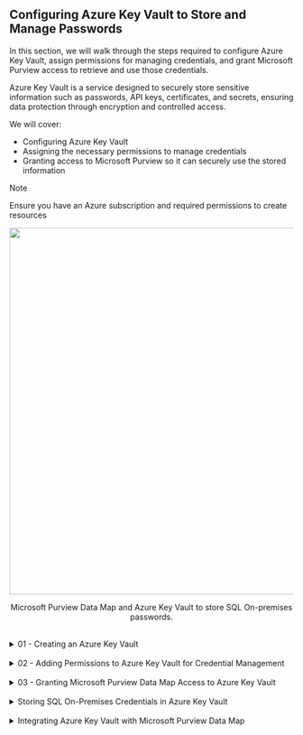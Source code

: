 ## Configuring Azure Key Vault to Store and Manage Passwords

In this section, we will walk through the steps required to configure Azure Key Vault, assign permissions for managing credentials, and grant Microsoft Purview access to retrieve and use those credentials.

Azure Key Vault is a service designed to securely store sensitive information such as passwords, API keys, certificates, and secrets, ensuring data protection through encryption and controlled access.

We will cover:

- Configuring Azure Key Vault
- Assigning the necessary permissions to manage credentials
- Granting access to Microsoft Purview so it can securely use the stored information

>[!NOTE]
> Ensure you have an Azure subscription and required permissions to create resources

<p align="center">
<img src="https://github.com/user-attachments/assets/496be512-c9f1-4f29-8175-6ced5ef86357" width="650"></p>
<p align="center">Microsoft Purview Data Map and Azure Key Vault to store SQL On-premises passwords.</p>

<br>

<details>
<summary>01 - Creating an Azure Key Vault</summary>
<br>

In general the steps are:
1. Go to the Azure Portal.
2. Search for Key Vaults and click Create.
3. Fill in the necessary details:
   - Subscription: Select your subscription.
   - Resource Group: Choose an existing one or create a new one.
   - Key Vault Name: Provide a unique name.
   - Region: Select your region.
4. Click Review + Create, and after validation, click Create.

You can see the images below to drive to you through the process. 

<p align="center">
<img src="https://github.com/user-attachments/assets/8e61d13a-742f-4d92-94e4-37fde8c5bba7" width="650"></p>
<p align="center">Azure Portal.</p>
<br>

<p align="center">
<img src="https://github.com/user-attachments/assets/fc41c77a-149f-490a-b62c-5d8ea33425c5" width="650"></p>
<p align="center">Search for Key Vaults.</p>
<br>

<p align="center">
<img src="https://github.com/user-attachments/assets/7b3739b2-02ae-44f3-befa-074edcb224fa" width="650"></p>
<p align="center">Create a new Key vault.</p>
<br>


<p align="center">
<img src="https://github.com/user-attachments/assets/7bb432a3-db90-4630-b977-769509b3dbad" width="650"></p>
<p align="center">Fill in the necessary details.</p>
<br>

<p align="center">
<img src="https://github.com/user-attachments/assets/6af97abb-eb6d-4d65-846c-f7aecd26a23d" width="650"></p>
<p align="center">Access configuration.</p>
<br>

<p align="center">
<img src="https://github.com/user-attachments/assets/ff67f99a-a2dd-4b91-92e8-cf8b61fbb33a" width="650"></p>
<p align="center">Network configuration.</p>
<br>

<p align="center">
<img src="https://github.com/user-attachments/assets/61ba0767-d879-4789-9650-1d59f81559b9" width="650"></p>
<p align="center">Review and Create.</p>
<br>

<p align="center">
<img src="https://github.com/user-attachments/assets/27f44682-e57d-41cf-8c15-c15db26cc844" width="650"></p>
<p align="center">Deployment progress.</p>
<br>

<p align="center">
<img src="https://github.com/user-attachments/assets/01d955e7-b370-4fcc-8c0f-90fab8fb0dda" width="650"></p>
<p align="center">Deployment completed.</p>
<br>

<p align="center">
<img src="https://github.com/user-attachments/assets/a6570a1e-e761-4ed8-8120-96d954e98685" width="650"></p>
<p align="center">Key Vault main interface.</p>
<br>

</details>

<br>

<details>
<summary>02 - Adding Permissions to Azure Key Vault for Credential Management</summary>
<br>

In this step, we will assign the **Key Vault Administrator** role to your account, which is necessary for securely storing SQL Server on-premises credentials in Azure Key Vault. To do this, follow these steps:
1. In the **Key Vault console**, navigate to **Access control (IAM)**.
2. Click **+ Add** and select **Add role assignment**.
3. Choose **Key Vault Administrator**, then click **Next**.
4. Click **+ Select memebers**.
5. In the right-hand menu, search for your account and select it to assign the administrator role.
6. Finally, press **Review + assign** twice to complete the process.
   
<br>
   
<p align="center">
<img src="https://github.com/user-attachments/assets/c342f048-88d9-4e5b-8c42-4ba07154d9e6" width="650"></p>
<p align="center">Key Vault Access control (IAM) menu.</p>
<br>

<p align="center">
<img src="https://github.com/user-attachments/assets/6520a378-d8b6-4547-855b-801b61f2c7bb" width="650"></p>
<p align="center">Key Vault, Add role assignment (Key Vault Admimnistrator).</p>
<br>

<p align="center">
<img src="https://github.com/user-attachments/assets/06a5bc8f-9ea3-4e15-a57d-b0e4d117c11d" width="650"></p>
<p align="center">Key Vault, Select members to assign role.</p>
<br>

<p align="center">
<img src="https://github.com/user-attachments/assets/0f48afb6-4fb7-4ae0-9982-5911b2f48a71" width="650"></p>
<p align="center">Key Vault, Search for the users.</p>
<br>

<p align="center">
<img src="https://github.com/user-attachments/assets/d0525a29-c52c-40cd-a26c-e2d9908d3aa3" width="650"></p>
<p align="center">Key Vault, Review and assign.</p>
<br>

<p align="center">
<img src="https://github.com/user-attachments/assets/ac3f3895-4e71-46c1-b6b4-cf501718fb97" width="650"></p>
<p align="center">Key Vault, Assign summary.</p>
<br>

</details>

<br>

<details>
<summary>03 - Granting Microsoft Purview Data Map Access to Azure Key Vault</summary>
<br>

In this step, we will assign the **Key Vault Secrets User** role to your account. This role is required to allow Microsoft Purview Data Map to access and retrieve credentials stored in Azure Key Vault. To do this, follow these steps
1. In the **Key Vault console**, navigate to **Access control (IAM)**.
2. Click **+ Add** and select **Add role assignment**.
3. Choose **Key Vault Secrets User**, then click **Next**.
4. Click **+ Select memebers**.
5. In the right-hand menu, search for the Microsoft Purview Account created during [Step 01](01%20-%20MicrosoftPurviewAccount.md) and select it to assign the administrator role.
6. Finally, press **Review + assign** twice to complete the process.

![image](https://github.com/user-attachments/assets/d0a243bf-98e6-4b3f-841e-ba705d47e4de)

![image](https://github.com/user-attachments/assets/42eb76fb-3362-4f4b-a261-82cb007265d9)

![image](https://github.com/user-attachments/assets/5300f4f8-0916-440a-887f-e3e8b1f6c504)

![image](https://github.com/user-attachments/assets/a9b8ab88-7ed1-4daf-bda1-33c8c8140e26)

![image](https://github.com/user-attachments/assets/4ae4e801-f95d-4d31-8551-52748061f750)

![image](https://github.com/user-attachments/assets/f3d4a3e9-d540-467f-9cec-65a6d5be6a9f)

</details>

<br>

<details>
<summary>Storing SQL On-Premises Credentials in Azure Key Vault</summary>

![image](https://github.com/user-attachments/assets/6dfee81b-b4f6-48a2-aa5f-aa999d70b696)

![image](https://github.com/user-attachments/assets/4cc42366-086d-4b95-85f1-0db204a9b4c8)

![image](https://github.com/user-attachments/assets/f76021d6-2e4d-4e83-a8a0-46e36af131bf)

![image](https://github.com/user-attachments/assets/bdc83629-44c9-4bcd-a047-212f18a4bd7a)

![image](https://github.com/user-attachments/assets/e1c1f140-63d2-4c2b-91b9-2a27698a8f2c)

</details>

<br>

<details>
<summary>Integrating Azure Key Vault with Microsoft Purview Data Map</summary>

![image](https://github.com/user-attachments/assets/8476e0d6-f4c3-4cfe-8aab-3a6701687444)

![image](https://github.com/user-attachments/assets/34e684b6-bbc0-4c21-9632-102fbf03c8b4)

![image](https://github.com/user-attachments/assets/f9598588-f71c-4d86-a98f-a568609de7a4)

![image](https://github.com/user-attachments/assets/ec80dad1-04bf-4176-b8d1-21a8e9eba8b7)

</details>

<br><br>
